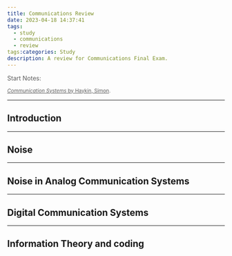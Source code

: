 ```yaml
---
title: Communications Review
date: 2023-04-18 14:37:41
tags:
  - study
  - communications
  - review
tags:categories: Study
description: A review for Communications Final Exam.
---
```



<p style="opacity: 0.7;">Start Notes: 

<small style="opacity: 0.7;"> [_Communication Systems_ by Haykin, Simon](https://library-search.imperial.ac.uk/discovery/fulldisplay?docid=alma996665854401591&context=L&vid=44IMP_INST:ICL_VU1&lang=en&search_scope=MyInst_and_CI&adaptor=Local%20Search%20Engine&isFrbr=true&tab=Everything&query=any,contains,communication%20systems&sortby=date_d&facet=frbrgroupid,include,9028523163766173407&offset=0). </small>

---


## Introduction




---

## Noise 







---

## Noise in Analog Communication Systems









---

## Digital Communication Systems






---

## Information Theory and coding 







